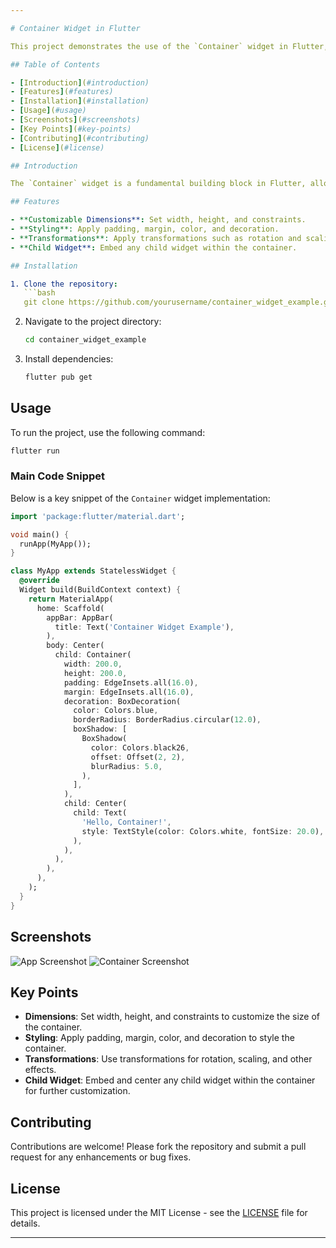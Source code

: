 ```yaml
---

# Container Widget in Flutter

This project demonstrates the use of the `Container` widget in Flutter, showcasing its versatility in creating customizable rectangular visual elements.

## Table of Contents

- [Introduction](#introduction)
- [Features](#features)
- [Installation](#installation)
- [Usage](#usage)
- [Screenshots](#screenshots)
- [Key Points](#key-points)
- [Contributing](#contributing)
- [License](#license)

## Introduction

The `Container` widget is a fundamental building block in Flutter, allowing you to create a rectangular visual element with customizable properties such as padding, margin, borders, and more. It is commonly used for layout and styling purposes.

## Features

- **Customizable Dimensions**: Set width, height, and constraints.
- **Styling**: Apply padding, margin, color, and decoration.
- **Transformations**: Apply transformations such as rotation and scaling.
- **Child Widget**: Embed any child widget within the container.

## Installation

1. Clone the repository:
   ```bash
   git clone https://github.com/yourusername/container_widget_example.git
   ```
2. Navigate to the project directory:
   ```bash
   cd container_widget_example
   ```
3. Install dependencies:
   ```bash
   flutter pub get
   ```

## Usage

To run the project, use the following command:
```bash
flutter run
```

### Main Code Snippet

Below is a key snippet of the `Container` widget implementation:

```dart
import 'package:flutter/material.dart';

void main() {
  runApp(MyApp());
}

class MyApp extends StatelessWidget {
  @override
  Widget build(BuildContext context) {
    return MaterialApp(
      home: Scaffold(
        appBar: AppBar(
          title: Text('Container Widget Example'),
        ),
        body: Center(
          child: Container(
            width: 200.0,
            height: 200.0,
            padding: EdgeInsets.all(16.0),
            margin: EdgeInsets.all(16.0),
            decoration: BoxDecoration(
              color: Colors.blue,
              borderRadius: BorderRadius.circular(12.0),
              boxShadow: [
                BoxShadow(
                  color: Colors.black26,
                  offset: Offset(2, 2),
                  blurRadius: 5.0,
                ),
              ],
            ),
            child: Center(
              child: Text(
                'Hello, Container!',
                style: TextStyle(color: Colors.white, fontSize: 20.0),
              ),
            ),
          ),
        ),
      ),
    );
  }
}
```

## Screenshots

![App Screenshot](screenshots/screenshot1.png)
![Container Screenshot](screenshots/screenshot2.png)

## Key Points

- **Dimensions**: Set width, height, and constraints to customize the size of the container.
- **Styling**: Apply padding, margin, color, and decoration to style the container.
- **Transformations**: Use transformations for rotation, scaling, and other effects.
- **Child Widget**: Embed and center any child widget within the container for further customization.

## Contributing

Contributions are welcome! Please fork the repository and submit a pull request for any enhancements or bug fixes.

## License

This project is licensed under the MIT License - see the [LICENSE](LICENSE) file for details.

---
```

